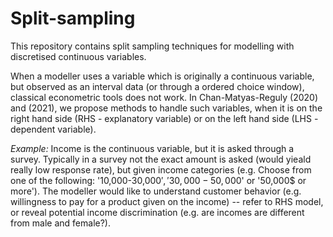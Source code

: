 # Split-sampling
This repository contains split sampling techniques for modelling with discretised continuous variables.

When a modeller uses a variable which is originally a continuous variable, but observed as an interval data (or through a ordered choice window), classical econometric tools does not work. In Chan-Matyas-Reguly (2020) and (2021), we propose methods to handle such variables, when it is on the right hand side (RHS - explanatory variable) or on the left hand side (LHS - dependent variable).

*Example:* Income is the continuous variable, but it is asked through a survey. Typically in a survey not the exact amount is asked (would yieald really low response rate), but given income categories (e.g. Choose from one of the following: '10,000-30,000$', '30,000-50,000$' or '50,000$ or more'). The modeller would like to understand customer behavior (e.g. willingness to pay for a product given on the income) -- refer to RHS model, or reveal potential income discrimination (e.g. are incomes are different from male and female?).


